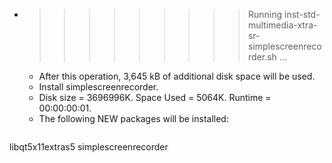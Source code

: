 * >>>>>>>>> Running inst-std-multimedia-xtra-sr-simplescreenrecorder.sh ...
  * After this operation, 3,645 kB of additional disk space will be used.
  * Install simplescreenrecorder.
  * Disk size = 3696996K. Space Used = 5064K. Runtime = 00:00:00:01.
  * The following NEW packages will be installed:
  ```bash
libqt5x11extras5 simplescreenrecorder
  ```
